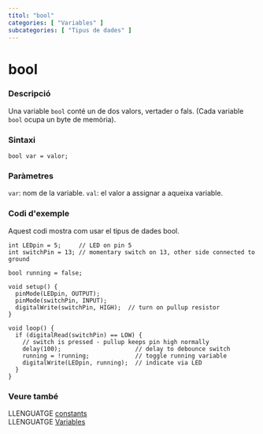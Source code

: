 ```yaml
---
títol: "bool"
categories: [ "Variables" ]
subcategories: [ "Tipus de dades" ]
---
```


# bool

### Descripció

Una variable `bool` conté un de dos valors, vertader o fals. (Cada variable `bool` ocupa un byte de memòria).

### Sintaxi

`bool var = valor;`

### Paràmetres

`var`: nom de la variable.
`val`: el valor a assignar a aqueixa variable.

### Codi d'exemple

Aquest codi mostra com usar el tipus de dades bool.

```
int LEDpin = 5;     // LED on pin 5
int switchPin = 13; // momentary switch on 13, other side connected to ground

bool running = false;

void setup() {
  pinMode(LEDpin, OUTPUT);
  pinMode(switchPin, INPUT);
  digitalWrite(switchPin, HIGH);  // turn on pullup resistor
}

void loop() {
  if (digitalRead(switchPin) == LOW) {
    // switch is pressed - pullup keeps pin high normally
    delay(100);                     // delay to debounce switch
    running = !running;             // toggle running variable
    digitalWrite(LEDpin, running);  // indicate via LED
  }
}
```

### Veure també

LLENGUATGE [constants](../Constants/constants.md)   
LLENGUATGE [Variables](../Variables.md)
